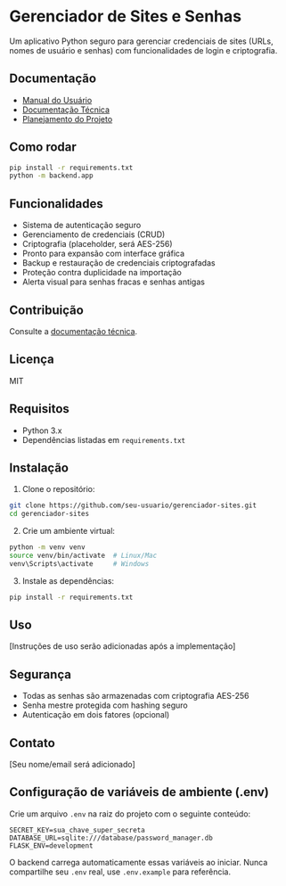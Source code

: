 # Gerenciador de Sites e Senhas

Um aplicativo Python seguro para gerenciar credenciais de sites (URLs, nomes de usuário e senhas) com funcionalidades de login e criptografia.

## Documentação
- [Manual do Usuário](docs/README_USUARIO.md)
- [Documentação Técnica](docs/README_TECNICO.md)
- [Planejamento do Projeto](PLANNING.md)

## Como rodar
```bash
pip install -r requirements.txt
python -m backend.app
```

## Funcionalidades
- Sistema de autenticação seguro
- Gerenciamento de credenciais (CRUD)
- Criptografia (placeholder, será AES-256)
- Pronto para expansão com interface gráfica
- Backup e restauração de credenciais criptografadas
- Proteção contra duplicidade na importação
- Alerta visual para senhas fracas e senhas antigas

## Contribuição
Consulte a [documentação técnica](docs/README_TECNICO.md#como-contribuir).

## Licença
MIT

## Requisitos

- Python 3.x
- Dependências listadas em `requirements.txt`

## Instalação

1. Clone o repositório:
```bash
git clone https://github.com/seu-usuario/gerenciador-sites.git
cd gerenciador-sites
```

2. Crie um ambiente virtual:
```bash
python -m venv venv
source venv/bin/activate  # Linux/Mac
venv\Scripts\activate     # Windows
```

3. Instale as dependências:
```bash
pip install -r requirements.txt
```

## Uso

[Instruções de uso serão adicionadas após a implementação]

## Segurança

- Todas as senhas são armazenadas com criptografia AES-256
- Senha mestre protegida com hashing seguro
- Autenticação em dois fatores (opcional)

## Contato

[Seu nome/email será adicionado]

## Configuração de variáveis de ambiente (.env)

Crie um arquivo `.env` na raiz do projeto com o seguinte conteúdo:

```
SECRET_KEY=sua_chave_super_secreta
DATABASE_URL=sqlite:///database/password_manager.db
FLASK_ENV=development
```

O backend carrega automaticamente essas variáveis ao iniciar. Nunca compartilhe seu `.env` real, use `.env.example` para referência. 